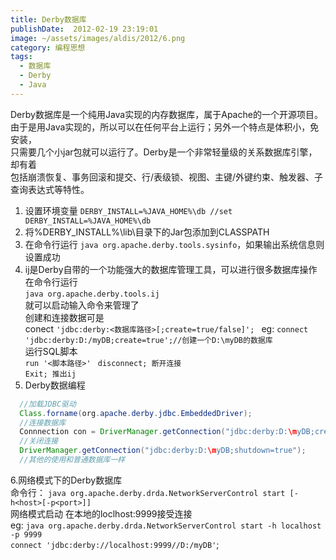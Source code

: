 ```yaml
---
title: Derby数据库
publishDate:  2012-02-19 23:19:01
image: ~/assets/images/aldis/2012/6.png
category: 编程思想
tags:
  - 数据库
  - Derby
  - Java
---
```


Derby数据库是一个纯用Java实现的内存数据库，属于Apache的一个开源项目。  
由于是用Java实现的，所以可以在任何平台上运行；另外一个特点是体积小，免安装，  
只需要几个小jar包就可以运行了。Derby是一个非常轻量级的关系数据库引擎，却有着  
包括崩溃恢复、事务回滚和提交、行/表级锁、视图、主键/外键约束、触发器、子查询表达式等特性。  
  
1. 设置环境变量 `DERBY_INSTALL=%JAVA_HOME%\db //set DERBY_INSTALL=%JAVA_HOME%\db`  
2. 将%DERBY_INSTALL%\lib\目录下的Jar包添加到CLASSPATH   
3. 在命令行运行 `java org.apache.derby.tools.sysinfo`，如果输出系统信息则设置成功  
4. ij是Derby自带的一个功能强大的数据库管理工具，可以进行很多数据库操作  
  在命令行运行   
  `java org.apache.derby.tools.ij`   
  就可以启动输入命令来管理了  
  创建和连接数据可是  
  conect `'jdbc:derby:<数据库路径>[;create=true/false]'; `
  eg: `connect 'jdbc:derby:D:/myDB;create=true';//创建一个D:\myDB的数据库`  
  运行SQL脚本  
  `run '<脚本路径>' ` 
  `disconnect; 断开连接`  
  `Exit; 推出ij`  
1. Derby数据编程 
```java
  //加载JDBC驱动  
  Class.forname(org.apache.derby.jdbc.EmbeddedDriver);  
  //连接数据库  
  Connnection con = DriverManager.getConnection("jdbc:derby:D:\myDB;create=true");  
  //关闭连接  
  DriverManager.getConnection("jdbc:derby:D:\myDB;shutdown=true");  
  //其他的使用和普通数据库一样  
```

6.网络模式下的Derby数据库   
  命令行： `java org.apache.derby.drda.NetworkServerControl start [-h<host>[-p<port>]]`  
  网络模式启动  在本地的loclhost:9999接受连接  
  eg: `java org.apache.derby.drda.NetworkServerControl start -h localhost -p 9999`  
  `connect 'jdbc:derby://localhost:9999//D:/myDB'`;  